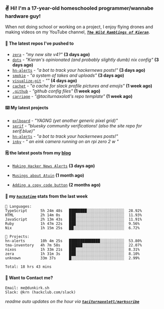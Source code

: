 ### ✌️ Hi! I'm a 17-year-old homeschooled programmer/wannabe hardware guy!

When not doing school or working on a project, I enjoy flying drones and making videos on my YouTube channel, [**_`The Wild Ramblings of Kieran`_**](https://youtube.com/@kieran.rambles).

#### 👷 The latest repos I've pushed to

- [`zera`](https://github.com/taciturnaxolotl/zera) - _"my new site v4?"_ **(3 days ago)**
- [`dots`](https://github.com/taciturnaxolotl/dots) - _"Kieran's opinionated (and probably slightly dumb) nix config"_ **(3 days ago)**
- [`hn-alerts`](https://github.com/taciturnaxolotl/hn-alerts) - _"a bot to track your hackernews posts!"_ **(3 days ago)**
- [`smokie`](https://github.com/taciturnaxolotl/smokie) - _"a system of takes and uploads"_ **(3 days ago)**
- [`visualize-git`](https://github.com/maxwofford/visualize-git) - _""_ **(4 days ago)**
- [`cachet`](https://github.com/taciturnaxolotl/cachet) - _"a cache for slack profile pictures and emojis"_ **(1 week ago)**
- [`.github`](https://github.com/taciturnaxolotl/.github) - _"github config files"_ **(1 week ago)**
- [`carriage`](https://github.com/taciturnaxolotl/carriage) - _"@taciturnaxolotl's repo template"_ **(1 week ago)**

#### ⌨️ My latest projects

- [`pxlboard`](https://github.com/taciturnaxolotl/pxlboard) - _"YAGNG (yet another generic pixel grid)"_
- [`serif`](https://github.com/taciturnaxolotl/serif) - _"bluesky community verifications! (also the site repo for serif.blue)"_
- [`hn-alerts`](https://github.com/taciturnaxolotl/hn-alerts) - _"a bot to track your hackernews posts!"_
- [`inky`](https://github.com/taciturnaxolotl/inky) - _" an eink camera running on an rpi zero 2 w "_

#### 🗒️ the latest posts from my [blog](https://dunkirk.sh)

- [`Making Hacker News Alerts`](https://dunkirk.sh/blog/hn-alerts/) **(3 days ago)**

- [`Musings about Atuin`](https://dunkirk.sh/blog/atuin/) **(1 month ago)**

- [`Adding a copy code button`](https://dunkirk.sh/blog/adding-a-copy-button/) **(2 months ago)**



#### 📡 my [_`hackatime`_](https://waka.hackclub.com) stats from the last week

```text
💾 Languages:
TypeScript      5h 24m 48s   ████████░░░░░░░░░░░░░░░░░  28.92%
HTML            2h 14m 0s    ███░░░░░░░░░░░░░░░░░░░░░░  11.93%
JavaScript      2h 13m 43s   ███░░░░░░░░░░░░░░░░░░░░░░  11.91%
Ruby            1h 47m 22s   ███░░░░░░░░░░░░░░░░░░░░░░  9.56%
Nix             1h 15m 25s   ██░░░░░░░░░░░░░░░░░░░░░░░  6.72%

💼 Projects:
hn-alerts       10h 4m 25s   ██████████████░░░░░░░░░░░  53.80%
tma-inventory   4h 7m 58s    ██████░░░░░░░░░░░░░░░░░░░  22.07%
nixos           1h 33m 21s   ███░░░░░░░░░░░░░░░░░░░░░░  8.31%
zera            1h 31m 3s    ███░░░░░░░░░░░░░░░░░░░░░░  8.10%
unknown         33m 37s      █░░░░░░░░░░░░░░░░░░░░░░░░  2.99%

Total: 18 hrs 43 mins
```

#### 📮 Want to Contact me?

```text
Email: me@dunkirk.sh
Slack: @krn (hackclub.com/slack)
```

_readme auto updates on the hour via [**`taciturnaxolotl/markscribe`**](https://github.com/taciturnaxolotl/markscribe)_

